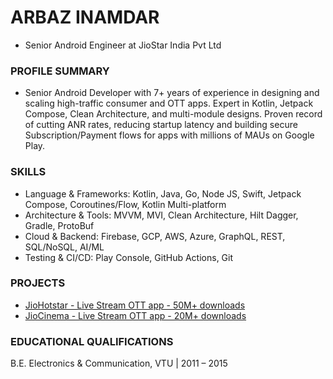 # ARBAZ INAMDAR

- Senior Android Engineer at JioStar India Pvt Ltd

### PROFILE SUMMARY
- Senior Android Developer with 7+ years of experience in designing and scaling high-traffic consumer and OTT apps. Expert in Kotlin, Jetpack Compose, Clean Architecture, and multi-module designs. Proven record of cutting ANR rates, reducing startup latency and building secure Subscription/Payment flows for apps with millions of MAUs on Google Play.

### SKILLS
 - Language & Frameworks: Kotlin, Java, Go, Node JS, Swift, Jetpack Compose, Coroutines/Flow, Kotlin Multi-platform
 - Architecture & Tools: MVVM, MVI, Clean Architecture, Hilt Dagger, Gradle, ProtoBuf
 - Cloud & Backend: Firebase, GCP, AWS, Azure, GraphQL, REST, SQL/NoSQL, AI/ML
 - Testing & CI/CD: Play Console, GitHub Actions, Git

### PROJECTS
- [JioHotstar - Live Stream OTT app - 50M+ downloads](https://play.google.com/store/apps/details?id=in.startv.hotstar&hl=en_IN&pli=1)
- [JioCinema - Live Stream OTT app - 20M+ downloads](https://play.google.com/store/apps/details?id=com.jio.media.ondemand&hl=en_IN)

### EDUCATIONAL QUALIFICATIONS    
B.E. Electronics & Communication,  VTU | 2011 – 2015


<!---
arbazee/arbazee is a ✨ special ✨ repository because its `README.md` (this file) appears on your GitHub profile.
You can click the Preview link to take a look at your changes.
--->

